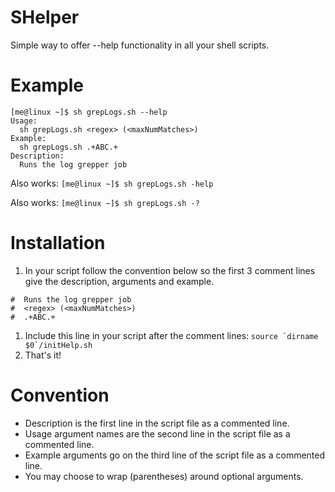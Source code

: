 # SHelper
Simple way to offer --help functionality in all your shell scripts.

# Example
```
[me@linux ~]$ sh grepLogs.sh --help
Usage:
  sh grepLogs.sh <regex> (<maxNumMatches>)
Example:
  sh grepLogs.sh .+ABC.+
Description:
  Runs the log grepper job
```
Also works: ```[me@linux ~]$ sh grepLogs.sh -help```

Also works: ```[me@linux ~]$ sh grepLogs.sh -?```

# Installation
1. In your script follow the convention below so the first 3 comment lines give the description, arguments and example. 
```
#  Runs the log grepper job
#  <regex> (<maxNumMatches>)
#  .+ABC.+
```
1. Include this line in your script after the comment lines: ```source `dirname $0`/initHelp.sh```
1. That's it!

# Convention
- Description is the first line in the script file as a commented line.
- Usage argument names are the second line in the script file as a commented line.
- Example arguments go on the third line of the script file as a commented line.
- You may choose to wrap (parentheses) around optional arguments.

